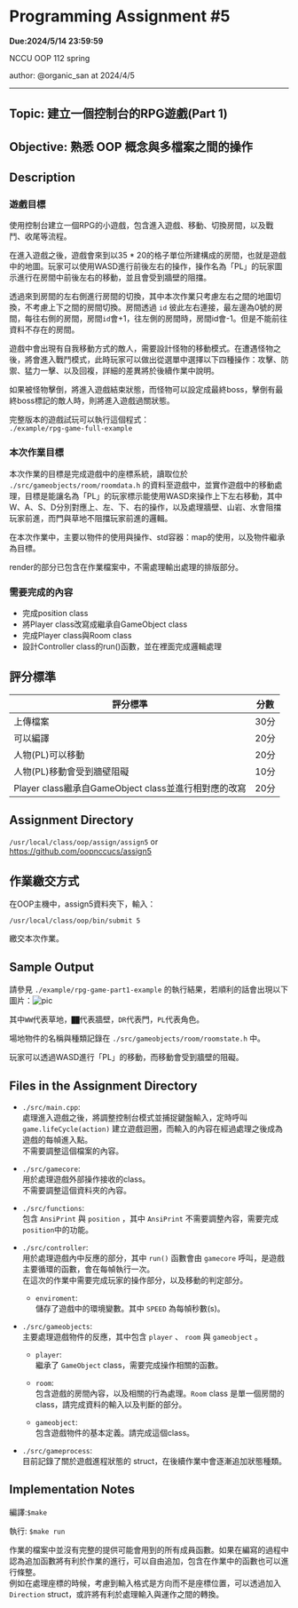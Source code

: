 
# Programming Assignment #5

**Due:2024/5/14 23:59:59**

NCCU OOP 112 spring

author: @organic_san at 2024/4/5

---

## Topic: 建立一個控制台的RPG遊戲(Part 1)
## Objective: 熟悉 OOP 概念與多檔案之間的操作

## Description

### 遊戲目標
使用控制台建立一個RPG的小遊戲，包含進入遊戲、移動、切換房間，以及戰鬥、收尾等流程。

在進入遊戲之後，遊戲會來到以35 * 20的格子單位所建構成的房間，也就是遊戲中的地圖。玩家可以使用WASD進行前後左右的操作，操作名為「PL」的玩家圖示進行在房間中前後左右的移動，並且會受到牆壁的阻擋。

透過來到房間的左右側進行房間的切換，其中本次作業只考慮左右之間的地圖切換，不考慮上下之間的房間切換。房間透過 `id` 彼此左右連接，最左邊為0號的房間，每往右側的房間，房間`id`會+1，往左側的房間時，房間id會-1。但是不能前往資料不存在的房間。

遊戲中會出現有自我移動方式的敵人，需要設計怪物的移動模式。在遭遇怪物之後，將會進入戰鬥模式，此時玩家可以做出從選單中選擇以下四種操作：攻擊、防禦、猛力一擊、以及回複，詳細的差異將於後續作業中說明。

如果被怪物擊倒，將進入遊戲結束狀態，而怪物可以設定成最終boss，擊倒有最終boss標記的敵人時，則將進入遊戲過關狀態。

完整版本的遊戲試玩可以執行這個程式：<br>
`./example/rpg-game-full-example`

### 本次作業目標

本次作業的目標是完成遊戲中的座標系統，讀取位於 `./src/gameobjects/room/roomdata.h` 的資料至遊戲中，並實作遊戲中的移動處理，目標是能讓名為「PL」的玩家標示能使用WASD來操作上下左右移動，其中W、A、S、D分別對應上、左、下、右的操作，以及處理牆壁、山岩、水會阻擋玩家前進，而門與草地不阻擋玩家前進的邏輯。

在本次作業中，主要以物件的使用與操作、std容器：map的使用，以及物件繼承為目標。

render的部分已包含在作業檔案中，不需處理輸出處理的排版部分。

### 需要完成的內容
- 完成position class
- 將Player class改寫成繼承自GameObject class
- 完成Player class與Room class
- 設計Controller class的run()函數，並在裡面完成邏輯處理


## 評分標準
| 評分標準 | 分數 |
| - | - |
| 上傳檔案 | 30分 |
| 可以編譯 | 20分 |
| 人物(PL)可以移動 | 20分 |
| 人物(PL)移動會受到牆壁阻礙 | 10分 |
| Player class繼承自GameObject class並進行相對應的改寫 | 20分 |


## Assignment Directory
`/usr/local/class/oop/assign/assign5`
or https://github.com/oopnccucs/assign5


## 作業繳交方式
在OOP主機中，assign5資料夾下，輸入：
```
/usr/local/class/oop/bin/submit 5
```
繳交本次作業。


## Sample Output
請參見 `./example/rpg-game-part1-example` 的執行結果，若順利的話會出現以下圖片：![pic](https://i.imgur.com/lhKgeVc.png)

其中`WW`代表草地，`██`代表牆壁，`DR`代表門，`PL`代表角色。

場地物件的名稱與種類記錄在 `./src/gameobjects/room/roomstate.h` 中。

玩家可以透過WASD進行「PL」的移動，而移動會受到牆壁的阻礙。


## Files in the Assignment Directory

- `./src/main.cpp`: <br>
  處理進入遊戲之後，將調整控制台模式並捕捉鍵盤輸入，定時呼叫 `game.lifeCycle(action)` 建立遊戲迴圈，而輸入的內容在經過處理之後成為遊戲的每幀進入點。<br>
  不需要調整這個檔案的內容。

- `./src/gamecore`: <br>
  用於處理遊戲外部操作接收的class。<br>
  不需要調整這個資料夾的內容。

- `./src/functions`:<br>
  包含 `AnsiPrint` 與 `position` ，其中 `AnsiPrint` 不需要調整內容，需要完成`position`中的功能。

- `./src/controller`:<br>
  用於處理遊戲內中反應的部分，其中 `run()` 函數會由 `gamecore` 呼叫，是遊戲主要循環的函數，會在每幀執行一次。<br>
  在這次的作業中需要完成玩家的操作部分，以及移動的判定部分。

  - `enviroment`:<br>
    儲存了遊戲中的環境變數。其中 `SPEED` 為每幀秒數(s)。

- `./src/gameobjects`:<br>
  主要處理遊戲物件的反應，其中包含 `player` 、 `room` 與 `gameobject` 。

  - `player`:<br>
    繼承了 `GameObject` class，需要完成操作相關的函數。

  - `room`:<br>
    包含遊戲的房間內容，以及相關的行為處理。`Room` class 是單一個房間的 class，請完成資料的輸入以及判斷的部分。

  - `gameobject`:<br>
    包含遊戲物件的基本定義。請完成這個class。

- `./src/gameprocess`:<br>
  目前記錄了關於遊戲進程狀態的 struct，在後續作業中會逐漸追加狀態種類。


## Implementation Notes

編譯:`$make`

執行: `$make run`

作業的檔案中並沒有完整的提供可能會用到的所有成員函數。如果在編寫的過程中認為追加函數將有利於作業的進行，可以自由追加，包含在作業中的函數也可以進行條整。<br>
例如在處理座標的時候，考慮到輸入格式是方向而不是座標位置，可以透過加入`Direction` struct，或許將有利於處理輸入與運作之間的轉換。